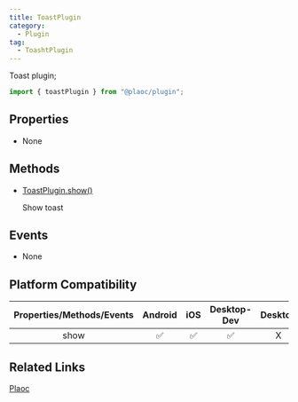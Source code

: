 ```yaml
---
title: ToastPlugin  
category:
  - Plugin
tag:
  - ToashtPlugin
---
```


Toast plugin;

```js
import { toastPlugin } from "@plaoc/plugin";
```

## Properties

  - None

## Methods

  - [ToastPlugin.show()](./show.md)

    Show toast  

## Events

  - None
  
## Platform Compatibility

| Properties/Methods/Events | Android | iOS | Desktop-Dev | Desktop |  
|:------------:|:-------:|:---:|:-----------:|:-------:|
| show         | ✅      | ✅  | ✅          | X       |

## Related Links

[Plaoc](../../)